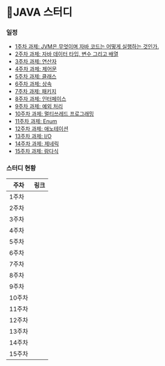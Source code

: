 # :pencil:JAVA 스터디

### 일정

- [1주차 과제: JVM은 무엇이며 자바 코드는 어떻게 실행하는 것인가.](https://github.com/whiteship/live-study/issues/1)
- [2주차 과제: 자바 데이터 타입, 변수 그리고 배열](https://github.com/whiteship/live-study/issues/2)
- [3주차 과제: 연산자](https://github.com/whiteship/live-study/issues/3)
- [4주차 과제: 제어문](https://github.com/whiteship/live-study/issues/4)
- [5주차 과제: 클래스](https://github.com/whiteship/live-study/issues/5)
- [6주차 과제: 상속](https://github.com/whiteship/live-study/issues/6)
- [7주차 과제: 패키지](https://github.com/whiteship/live-study/issues/7)
- [8주자 과제: 인터페이스](https://github.com/whiteship/live-study/issues/8)
- [9주차 과제: 예외 처리](https://github.com/whiteship/live-study/issues/9)
- [10주차 과제: 멀티쓰레드 프로그래밍](https://github.com/whiteship/live-study/issues/10)
- [11주차 과제: Enum](https://github.com/whiteship/live-study/issues/11)
- [12주차 과제: 애노테이션](https://github.com/whiteship/live-study/issues/12)
- [13주차 과제: I/O](https://github.com/whiteship/live-study/issues/13)
- [14주차 과제: 제네릭](https://github.com/whiteship/live-study/issues/14)
- [15주차 과제: 람다식](https://github.com/whiteship/live-study/issues/15)



### 스터디 현황

| 주차   | 링크 |
| ------ | ---- |
| 1주차  |      |
| 2주차  |      |
| 3주차  |      |
| 4주차  |      |
| 5주차  |      |
| 6주차  |      |
| 7주차  |      |
| 8주차  |      |
| 9주차  |      |
| 10주차 |      |
| 11주차 |      |
| 12주차 |      |
| 13주차 |      |
| 14주차 |      |
| 15주차 |      |

